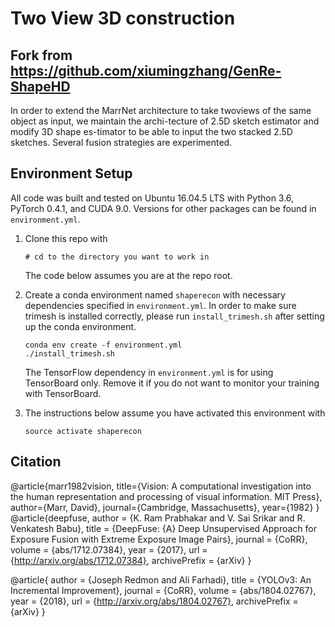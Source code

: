 # Two View 3D construction

## Fork from https://github.com/xiumingzhang/GenRe-ShapeHD
In order to extend the MarrNet architecture to take twoviews of the same object as input, we maintain the archi-tecture of 2.5D sketch estimator and modify 3D shape es-timator to be able to input the two stacked 2.5D sketches. Several fusion strategies are experimented.

## Environment Setup

All code was built and tested on Ubuntu 16.04.5 LTS with Python 3.6, PyTorch 0.4.1, and CUDA 9.0. Versions for other packages can be found in `environment.yml`.

1. Clone this repo with
	```
    # cd to the directory you want to work in
	```
	The code below assumes you are at the repo root.

1. Create a conda environment named `shaperecon` with necessary dependencies specified in `environment.yml`. In order to make sure trimesh is installed correctly, please run `install_trimesh.sh` after setting up the conda environment.
	```
	conda env create -f environment.yml
	./install_trimesh.sh
	```
	The TensorFlow dependency in `environment.yml` is for using TensorBoard only. Remove it if you do not want to monitor your training with TensorBoard.

1. The instructions below assume you have activated this environment with
	```
	source activate shaperecon
	```

## Citation


@article{marr1982vision,
  title={Vision: A computational investigation into the human representation and processing of visual information. MIT Press},
  author={Marr, David},
  journal={Cambridge, Massachusetts},
  year={1982}
}
@article{deepfuse,
  author    = {K. Ram Prabhakar and
               V. Sai Srikar and
               R. Venkatesh Babu},
  title     = {DeepFuse: {A} Deep Unsupervised Approach for Exposure Fusion with
               Extreme Exposure Image Pairs},
  journal   = {CoRR},
  volume    = {abs/1712.07384},
  year      = {2017},
  url       = {http://arxiv.org/abs/1712.07384},
  archivePrefix = {arXiv}
}

@article{
  author    = {Joseph Redmon and
               Ali Farhadi},
  title     = {YOLOv3: An Incremental Improvement},
  journal   = {CoRR},
  volume    = {abs/1804.02767},
  year      = {2018},
  url       = {http://arxiv.org/abs/1804.02767},
  archivePrefix = {arXiv}
}



